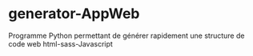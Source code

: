 # generator-AppWeb
Programme Python permettant de générer rapidement une structure de code web html-sass-Javascript
